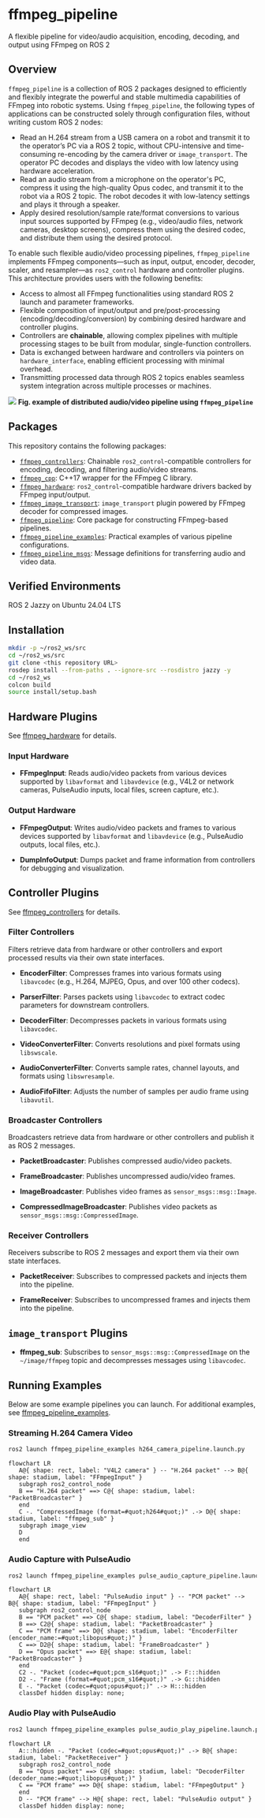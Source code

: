 # ffmpeg_pipeline

A flexible pipeline for video/audio acquisition, encoding, decoding, and output using FFmpeg on ROS 2

## Overview

`ffmpeg_pipeline` is a collection of ROS 2 packages designed to efficiently and flexibly integrate the powerful and stable multimedia capabilities of FFmpeg into robotic systems. Using `ffmpeg_pipeline`, the following types of applications can be constructed solely through configuration files, without writing custom ROS 2 nodes:

* Read an H.264 stream from a USB camera on a robot and transmit it to the operator’s PC via a ROS 2 topic, without CPU-intensive and time-consuming re-encoding by the camera driver or `image_transport`. The operator PC decodes and displays the video with low latency using hardware acceleration.
* Read an audio stream from a microphone on the operator's PC, compress it using the high-quality Opus codec, and transmit it to the robot via a ROS 2 topic. The robot decodes it with low-latency settings and plays it through a speaker.
* Apply desired resolution/sample rate/format conversions to various input sources supported by FFmpeg (e.g., video/audio files, network cameras, desktop screens), compress them using the desired codec, and distribute them using the desired protocol.

To enable such flexible audio/video processing pipelines, `ffmpeg_pipeline` implements FFmpeg components—such as input, output, encoder, decoder, scaler, and resampler—as `ros2_control` hardware and controller plugins. This architecture provides users with the following benefits:

* Access to almost all FFmpeg functionalities using standard ROS 2 launch and parameter frameworks.
* Flexible composition of input/output and pre/post-processing (encoding/decoding/conversion) by combining desired hardware and controller plugins.
* Controllers are **chainable**, allowing complex pipelines with multiple processing stages to be built from modular, single-function controllers.
* Data is exchanged between hardware and controllers via pointers on `hardware_interface`, enabling efficient processing with minimal overhead.
* Transmitting processed data through ROS 2 topics enables seamless system integration across multiple processes or machines.

![](https://raw.githubusercontent.com/yoshito-n-students/ffmpeg_pipeline/images/images/example_for_overview.png)
**Fig. example of distributed audio/video pipeline using `ffmpeg_pipeline`** 

## Packages

This repository contains the following packages:

* [`ffmpeg_controllers`](ffmpeg_controllers): Chainable `ros2_control`-compatible controllers for encoding, decoding, and filtering audio/video streams.
* [`ffmpeg_cpp`](ffmpeg_cpp): C++17 wrapper for the FFmpeg C library.
* [`ffmpeg_hardware`](ffmpeg_hardware): `ros2_control`-compatible hardware drivers backed by FFmpeg input/output.
* [`ffmpeg_image_transport`](ffmpeg_image_transport): `image_transport` plugin powered by FFmpeg decoder for compressed images.
* [`ffmpeg_pipeline`](ffmpeg_pipeline): Core package for constructing FFmpeg-based pipelines.
* [`ffmpeg_pipeline_examples`](ffmpeg_pipeline_examples): Practical examples of various pipeline configurations.
* [`ffmpeg_pipeline_msgs`](ffmpeg_pipeline_msgs): Message definitions for transferring audio and video data.

## Verified Environments

ROS 2 Jazzy on Ubuntu 24.04 LTS

## Installation

```bash
mkdir -p ~/ros2_ws/src
cd ~/ros2_ws/src
git clone <this repository URL>
rosdep install --from-paths . --ignore-src --rosdistro jazzy -y
cd ~/ros2_ws
colcon build
source install/setup.bash
```

## Hardware Plugins

See [ffmpeg_hardware](ffmpeg_hardware) for details.

### Input Hardware

* **FFmpegInput**: Reads audio/video packets from various devices supported by `libavformat` and `libavdevice` (e.g., V4L2 or network cameras, PulseAudio inputs, local files, screen capture, etc.).

### Output Hardware

* **FFmpegOutput**: Writes audio/video packets and frames to various devices supported by `libavformat` and `libavdevice` (e.g., PulseAudio outputs, local files, etc.).

* **DumpInfoOutput**: Dumps packet and frame information from controllers for debugging and visualization.

## Controller Plugins

See [ffmpeg_controllers](ffmpeg_controllers) for details.

### Filter Controllers

Filters retrieve data from hardware or other controllers and export processed results via their own state interfaces.

* **EncoderFilter**: Compresses frames into various formats using `libavcodec` (e.g., H.264, MJPEG, Opus, and over 100 other codecs).

* **ParserFilter**: Parses packets using `libavcodec` to extract codec parameters for downstream controllers.

* **DecoderFilter**: Decompresses packets in various formats using `libavcodec`.

* **VideoConverterFilter**: Converts resolutions and pixel formats using `libswscale`.

* **AudioConverterFilter**: Converts sample rates, channel layouts, and formats using `libswresample`.

* **AudioFifoFilter**: Adjusts the number of samples per audio frame using `libavutil`.

### Broadcaster Controllers

Broadcasters retrieve data from hardware or other controllers and publish it as ROS 2 messages.

* **PacketBroadcaster**: Publishes compressed audio/video packets.

* **FrameBroadcaster**: Publishes uncompressed audio/video frames.

* **ImageBroadcaster**: Publishes video frames as `sensor_msgs::msg::Image`.

* **CompressedImageBroadcaster**: Publishes video packets as `sensor_msgs::msg::CompressedImage`.

### Receiver Controllers

Receivers subscribe to ROS 2 messages and export them via their own state interfaces.

* **PacketReceiver**: Subscribes to compressed packets and injects them into the pipeline.

* **FrameReceiver**: Subscribes to uncompressed frames and injects them into the pipeline.

## `image_transport` Plugins

* **ffmpeg_sub**: Subscribes to `sensor_msgs::msg::CompressedImage` on the `~/image/ffmpeg` topic and decompresses messages using `libavcodec`.

## Running Examples

Below are some example pipelines you can launch. For additional examples, see [ffmpeg_pipeline_examples](ffmpeg_pipeline_examples).

### Streaming H.264 Camera Video

```bash
ros2 launch ffmpeg_pipeline_examples h264_camera_pipeline.launch.py
```

```mermaid
flowchart LR
   A@{ shape: rect, label: "V4L2 camera" } -- "H.264 packet" --> B@{ shape: stadium, label: "FFmpegInput" }
   subgraph ros2_control_node
   B == "H.264 packet" ==> C@{ shape: stadium, label: "PacketBroadcaster" }
   end
   C -. "CompressedImage (format=#quot;h264#quot;)" .-> D@{ shape: stadium, label: "ffmpeg_sub" }
   subgraph image_view
   D
   end
```

### Audio Capture with PulseAudio

```bash
ros2 launch ffmpeg_pipeline_examples pulse_audio_capture_pipeline.launch.py
```

```mermaid
flowchart LR
   A@{ shape: rect, label: "PulseAudio input" } -- "PCM packet" --> B@{ shape: stadium, label: "FFmpegInput" }
   subgraph ros2_control_node
   B == "PCM packet" ==> C@{ shape: stadium, label: "DecoderFilter" }
   B ==> C2@{ shape: stadium, label: "PacketBroadcaster" }
   C == "PCM frame" ==> D@{ shape: stadium, label: "EncoderFilter (encoder_name:=#quot;libopus#quot;)" }
   C ==> D2@{ shape: stadium, label: "FrameBroadcaster" }
   D == "Opus packet" ==> E@{ shape: stadium, label: "PacketBroadcaster" }
   end
   C2 -. "Packet (codec=#quot;pcm_s16#quot;)" .-> F:::hidden
   D2 -. "Frame (format=#quot;pcm_s16#quot;)" .-> G:::hidden
   E -. "Packet (codec=#quot;opus#quot;)" .-> H:::hidden
   classDef hidden display: none;
```

### Audio Play with PulseAudio

```bash
ros2 launch ffmpeg_pipeline_examples pulse_audio_play_pipeline.launch.py
```

```mermaid
flowchart LR
   A:::hidden -. "Packet (codec=#quot;opus#quot;)" .-> B@{ shape: stadium, label: "PacketReceiver" }
   subgraph ros2_control_node
   B == "Opus packet" ==> C@{ shape: stadium, label: "DecoderFilter (decoder_name:=#quot;libopus#quot;)" }
   C == "PCM frame" ==> D@{ shape: stadium, label: "FFmpegOutput" }
   end
   D -- "PCM frame" --> H@{ shape: rect, label: "PulseAudio output" }
   classDef hidden display: none;
```